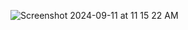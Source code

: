 ![Screenshot 2024-09-11 at 11 15 22 AM](https://github.com/user-attachments/assets/d72450a1-9cf6-4a00-b390-27da6d42d5dd)
